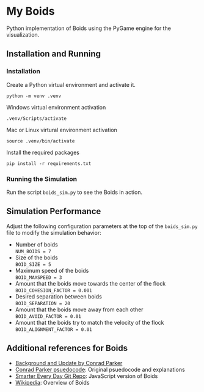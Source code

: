 # My Boids

Python implementation of Boids using the PyGame engine for the visualization.

## Installation and Running


### Installation
Create a Python virtual environment and activate it.
```
python -m venv .venv
```

Windows virtual environment activation
```
.venv/Scripts/activate
```

Mac or Linux virtural environment activation
```
source .venv/bin/activate
```

Install the required packages
```
pip install -r requirements.txt
```

### Running the Simulation

Run the script `boids_sim.py` to see the Boids in action.


## Simulation Performance
Adjust the following configuration parameters at the top of the `boids_sim.py` file to modify the simulation behavior:

- Number of boids <br>
    `NUM_BOIDS = 7`
- Size of the boids <br>
    `BOID_SIZE = 5`
- Maximum speed of the boids <br>
    `BOID_MAXSPEED = 3`
- Amount that the boids move towards the center of the flock <br>
    `BOID_COHESION_FACTOR = 0.001`
- Desired separation between boids <br>
    `BOID_SEPARATION = 20`
- Amount that the boids move away from each other <br>
    `BOID_AVOID_FACTOR = 0.01`
- Amount that the boids try to match the velocity of the flock <br>
    `BOID_ALIGNMENT_FACTOR = 0.01`

## Additional references for Boids
- [Background and Update by Conrad Parker](http://www.red3d.com/cwr/boids/)
- [Conrad Parker psuedocode](http://www.kfish.org/boids/pseudocode.html): Original psuedocode and explanations
- [Smarter Every Day Git Repo](https://github.com/beneater/boids): JavaScript version of Boids
- [Wikipedia](https://en.wikipedia.org/wiki/Boids): Overview of Boids